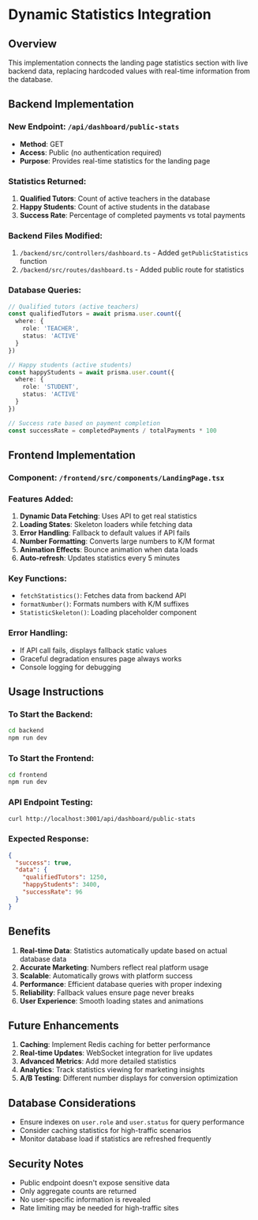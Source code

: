 # Dynamic Statistics Integration

## Overview
This implementation connects the landing page statistics section with live backend data, replacing hardcoded values with real-time information from the database.

## Backend Implementation

### New Endpoint: `/api/dashboard/public-stats`
- **Method**: GET
- **Access**: Public (no authentication required)
- **Purpose**: Provides real-time statistics for the landing page

### Statistics Returned:
1. **Qualified Tutors**: Count of active teachers in the database
2. **Happy Students**: Count of active students in the database  
3. **Success Rate**: Percentage of completed payments vs total payments

### Backend Files Modified:
1. `/backend/src/controllers/dashboard.ts` - Added `getPublicStatistics` function
2. `/backend/src/routes/dashboard.ts` - Added public route for statistics

### Database Queries:
```typescript
// Qualified tutors (active teachers)
const qualifiedTutors = await prisma.user.count({
  where: {
    role: 'TEACHER',
    status: 'ACTIVE'
  }
})

// Happy students (active students) 
const happyStudents = await prisma.user.count({
  where: {
    role: 'STUDENT',
    status: 'ACTIVE'
  }
})

// Success rate based on payment completion
const successRate = completedPayments / totalPayments * 100
```

## Frontend Implementation

### Component: `/frontend/src/components/LandingPage.tsx`

### Features Added:
1. **Dynamic Data Fetching**: Uses API to get real statistics
2. **Loading States**: Skeleton loaders while fetching data
3. **Error Handling**: Fallback to default values if API fails
4. **Number Formatting**: Converts large numbers to K/M format
5. **Animation Effects**: Bounce animation when data loads
6. **Auto-refresh**: Updates statistics every 5 minutes

### Key Functions:
- `fetchStatistics()`: Fetches data from backend API
- `formatNumber()`: Formats numbers with K/M suffixes
- `StatisticSkeleton()`: Loading placeholder component

### Error Handling:
- If API call fails, displays fallback static values
- Graceful degradation ensures page always works
- Console logging for debugging

## Usage Instructions

### To Start the Backend:
```bash
cd backend
npm run dev
```

### To Start the Frontend:
```bash
cd frontend
npm run dev
```

### API Endpoint Testing:
```bash
curl http://localhost:3001/api/dashboard/public-stats
```

### Expected Response:
```json
{
  "success": true,
  "data": {
    "qualifiedTutors": 1250,
    "happyStudents": 3400,
    "successRate": 96
  }
}
```

## Benefits

1. **Real-time Data**: Statistics automatically update based on actual database data
2. **Accurate Marketing**: Numbers reflect real platform usage
3. **Scalable**: Automatically grows with platform success
4. **Performance**: Efficient database queries with proper indexing
5. **Reliability**: Fallback values ensure page never breaks
6. **User Experience**: Smooth loading states and animations

## Future Enhancements

1. **Caching**: Implement Redis caching for better performance
2. **Real-time Updates**: WebSocket integration for live updates
3. **Advanced Metrics**: Add more detailed statistics
4. **Analytics**: Track statistics viewing for marketing insights
5. **A/B Testing**: Different number displays for conversion optimization

## Database Considerations

- Ensure indexes on `user.role` and `user.status` for query performance
- Consider caching statistics for high-traffic scenarios
- Monitor database load if statistics are refreshed frequently

## Security Notes

- Public endpoint doesn't expose sensitive data
- Only aggregate counts are returned
- No user-specific information is revealed
- Rate limiting may be needed for high-traffic sites
